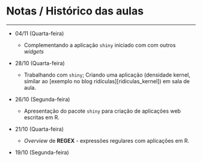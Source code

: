 # Notas / Histórico das aulas
-------------------------------------------

* 04/11 (Quarta-feira)
    - Complementando a aplicação `shiny` iniciado com com outros *widgets*

* 28/10 (Quarta-feira)
    - Trabalhando com `shiny`; Criando uma aplicação (densidade kernel,
      similar ao [exemplo no blog ridículas][ridiculas_kernel]) em sala de aula.

* 26/10 (Segunda-feira)
    - Apresentação do pacote `shiny` para criação de aplicações web
      escritas em R.

* 21/10 (Quarta-feira)
    - *Overview* de **REGEX** - expressões regulares com aplicações em
      R.

* 19/10 (Segunda-feira)